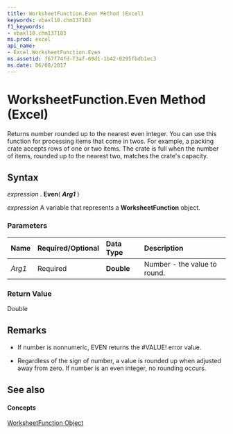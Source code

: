 ```yaml
---
title: WorksheetFunction.Even Method (Excel)
keywords: vbaxl10.chm137183
f1_keywords:
- vbaxl10.chm137183
ms.prod: excel
api_name:
- Excel.WorksheetFunction.Even
ms.assetid: f67f74fd-f3af-69d1-1b42-8295fbdb1ec3
ms.date: 06/08/2017
---
```



# WorksheetFunction.Even Method (Excel)

Returns number rounded up to the nearest even integer. You can use this function for processing items that come in twos. For example, a packing crate accepts rows of one or two items. The crate is full when the number of items, rounded up to the nearest two, matches the crate's capacity.


## Syntax

 _expression_ . **Even**( **_Arg1_** )

 _expression_ A variable that represents a **WorksheetFunction** object.


### Parameters



|**Name**|**Required/Optional**|**Data Type**|**Description**|
|:-----|:-----|:-----|:-----|
| _Arg1_|Required| **Double**|Number - the value to round.|

### Return Value

Double


## Remarks




- If number is nonnumeric, EVEN returns the #VALUE! error value.
    
- Regardless of the sign of number, a value is rounded up when adjusted away from zero. If number is an even integer, no rounding occurs.
    

## See also


#### Concepts


[WorksheetFunction Object](Excel.WorksheetFunction.md)

